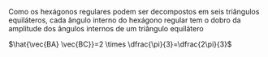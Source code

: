 Como os hexágonos regulares podem ser decompostos em seis triângulos
equiláteros, cada ângulo interno do hexágono regular tem o dobro da amplitude dos ângulos internos de um triângulo equilátero

$\hat{\vec{BA} \vec{BC}}=2 \times \dfrac{\pi}{3}=\dfrac{2\pi}{3}$
